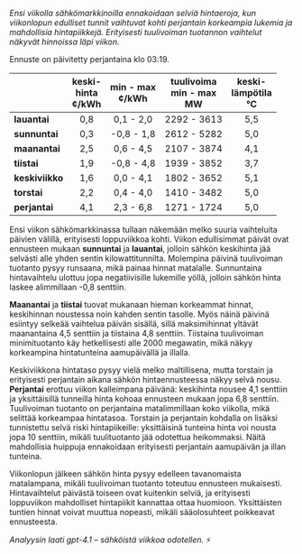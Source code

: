 *Ensi viikolla sähkömarkkinoilla ennakoidaan selviä hintaeroja, kun viikonlopun edulliset tunnit vaihtuvat kohti perjantain korkeampia lukemia ja mahdollisia hintapiikkejä. Erityisesti tuulivoiman tuotannon vaihtelut näkyvät hinnoissa läpi viikon.*

Ennuste on päivitetty perjantaina klo 03:19.

|              | keski-<br>hinta<br>¢/kWh | min - max<br>¢/kWh | tuulivoima<br>min - max<br>MW | keski-<br>lämpötila<br>°C |
|:-------------|:----------------:|:----------------:|:-------------:|:-------------:|
| **lauantai**   |      0,8         |   0,1 - 2,0      | 2292 - 3613   |     5,5       |
| **sunnuntai**  |      0,3         |  -0,8 - 1,8      | 2612 - 5282   |     5,0       |
| **maanantai**  |      2,5         |   0,6 - 4,5      | 2107 - 3874   |     4,1       |
| **tiistai**    |      1,9         |  -0,8 - 4,8      | 1939 - 3852   |     3,7       |
| **keskiviikko**|      1,6         |   0,0 - 4,1      | 1802 - 3652   |     5,1       |
| **torstai**    |      2,2         |   0,4 - 4,0      | 1410 - 3482   |     5,0       |
| **perjantai**  |      4,1         |   2,3 - 6,8      | 1271 - 1724   |     5,0       |

Ensi viikon sähkömarkkinassa tullaan näkemään melko suuria vaihteluita päivien välillä, erityisesti loppuviikkoa kohti. Viikon edullisimmat päivät ovat ennusteen mukaan **sunnuntai** ja **lauantai**, jolloin sähkön keskihinta jää selvästi alle yhden sentin kilowattitunnilta. Molempina päivinä tuulivoiman tuotanto pysyy runsaana, mikä painaa hinnat matalalle. Sunnuntaina hintavaihtelu ulottuu jopa negatiivisille lukemille yöllä, jolloin sähkön hinta laskee alimmillaan -0,8 senttiin.

**Maanantai** ja **tiistai** tuovat mukanaan hieman korkeammat hinnat, keskihinnan noustessa noin kahden sentin tasolle. Myös näinä päivinä esiintyy selkeää vaihtelua päivän sisällä, sillä maksimihinnat yltävät maanantaina 4,5 senttiin ja tiistaina 4,8 senttiin. Tiistaina tuulivoiman minimituotanto käy hetkellisesti alle 2000 megawatin, mikä näkyy korkeampina hintatunteina aamupäivällä ja illalla.

Keskiviikkona hintataso pysyy vielä melko maltillisena, mutta torstain ja erityisesti perjantain aikana sähkön hintaennusteessa näkyy selvä nousu. **Perjantai** erottuu viikon kalleimpana päivänä: keskihinta nousee 4,1 senttiin ja yksittäisillä tunneilla hinta kohoaa ennusteen mukaan jopa 6,8 senttiin. Tuulivoiman tuotanto on perjantaina matalimmillaan koko viikolla, mikä selittää korkeampaa hintatasoa. Torstain ja perjantain kohdalla on lisäksi tunnistettu selvä riski hintapiikeille: yksittäisinä tunteina hinta voi nousta jopa 10 senttiin, mikäli tuulituotanto jää odotettua heikommaksi. Näitä mahdollisia huippuja ennakoidaan erityisesti perjantain aamupäivän ja illan tunteina.

Viikonlopun jälkeen sähkön hinta pysyy edelleen tavanomaista matalampana, mikäli tuulivoiman tuotanto toteutuu ennusteen mukaisesti. Hintavaihtelut päivästä toiseen ovat kuitenkin selviä, ja erityisesti loppuviikon mahdolliset hintapiikit kannattaa ottaa huomioon. Yksittäisten tuntien hinnat voivat muuttua nopeasti, mikäli sääolosuhteet poikkeavat ennusteesta.

*Analyysin laati gpt-4.1 – sähköistä viikkoa odotellen.* ⚡
